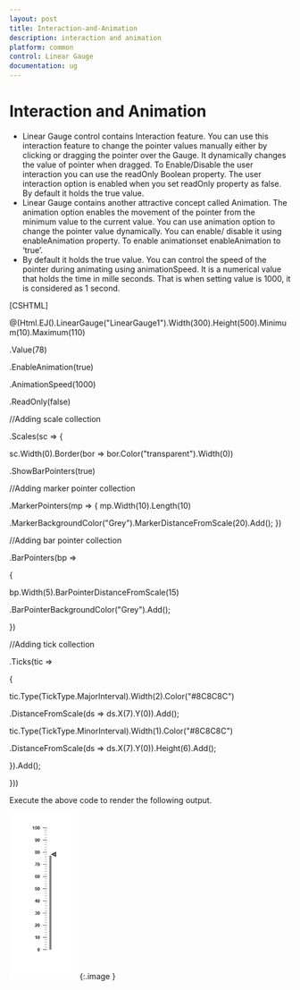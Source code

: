 ```yaml
---
layout: post
title: Interaction-and-Animation
description: interaction and animation
platform: common
control: Linear Gauge
documentation: ug
---
```


# Interaction and Animation

* Linear Gauge control contains Interaction feature. You can use this interaction feature to change the pointer values manually either by clicking or dragging the pointer over the Gauge. It dynamically changes the value of pointer when dragged. To Enable/Disable the user interaction you can use the readOnly Boolean property. The user interaction option is enabled when you set readOnly property as false. By default it holds the true value.
* Linear Gauge contains another attractive concept called Animation. The animation option enables the movement of the pointer from the minimum value to the current value. You can use animation option to change the pointer value dynamically. You can enable/ disable it using enableAnimation property. To enable animationset enableAnimation to ‘true’. 
* By default it holds the true value. You can control the speed of the pointer during animating using animationSpeed. It is a numerical value that holds the time in mille seconds. That is when setting value is 1000, it is considered as 1 second.



[CSHTML]

@(Html.EJ().LinearGauge("LinearGauge1").Width(300).Height(500).Minimum(10).Maximum(110)

.Value(78)

.EnableAnimation(true)

.AnimationSpeed(1000)

.ReadOnly(false)



//Adding scale collection

.Scales(sc => {

sc.Width(0).Border(bor => bor.Color("transparent").Width(0))

.ShowBarPointers(true)



//Adding marker pointer collection

.MarkerPointers(mp => { mp.Width(10).Length(10)

.MarkerBackgroundColor("Grey").MarkerDistanceFromScale(20).Add(); })



//Adding bar pointer collection

.BarPointers(bp =>

{

bp.Width(5).BarPointerDistanceFromScale(15)

.BarPointerBackgroundColor("Grey").Add();

})



//Adding tick collection

.Ticks(tic =>

{

tic.Type(TickType.MajorInterval).Width(2).Color("#8C8C8C")

.DistanceFromScale(ds => ds.X(7).Y(0)).Add();

tic.Type(TickType.MinorInterval).Width(1).Color("#8C8C8C")

.DistanceFromScale(ds => ds.X(7).Y(0)).Height(6).Add();

}).Add();

}))



Execute the above code to render the following output.

![](Interaction-and-Animation_images/Interaction-and-Animation_img1.png)
{:.image }


